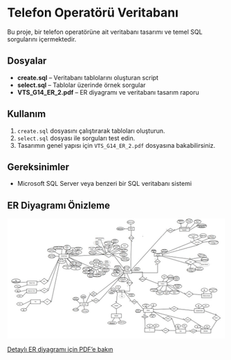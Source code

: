 # Telefon Operatörü Veritabanı

Bu proje, bir telefon operatörüne ait veritabanı tasarımı ve temel SQL sorgularını içermektedir.  

## Dosyalar
- **create.sql** – Veritabanı tablolarını oluşturan script  
- **select.sql** – Tablolar üzerinde örnek sorgular  
- **VTS_G14_ER_2.pdf** – ER diyagramı ve veritabanı tasarım raporu  

## Kullanım
1. `create.sql` dosyasını çalıştırarak tabloları oluşturun.  
2. `select.sql` dosyası ile sorguları test edin.  
3. Tasarımın genel yapısı için `VTS_G14_ER_2.pdf` dosyasına bakabilirsiniz.  

## Gereksinimler
- Microsoft SQL Server veya benzeri bir SQL veritabanı sistemi

## ER Diyagramı Önizleme
![ER Diyagramı](TelefonOperatoruE_R.jpg)

[Detaylı ER diyagramı için PDF’e bakın](VTS_G14_ER_2.pdf)
